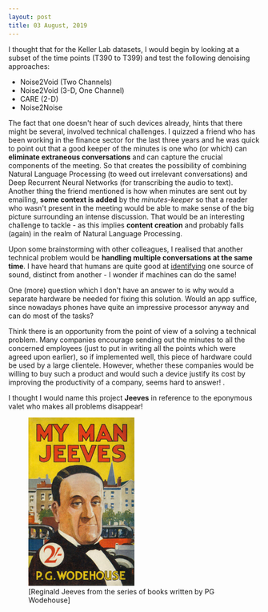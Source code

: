 ```yaml
---
layout: post
title: 03 August, 2019 
---
```


I thought that for the Keller Lab datasets, I would begin by looking at a subset of the time points (T390 to T399) and test the following denoising approaches:

* Noise2Void (Two Channels)
* Noise2Void (3-D, One Channel)
* CARE (2-D)
* Noise2Noise









The fact that one doesn't hear of such devices already, hints that there might be several, involved technical challenges. I quizzed a friend who has been working in the finance sector for the last three years and he was quick to point out that a good keeper of the minutes is one who (or which) can **eliminate extraneous conversations** and can capture the crucial components of the meeting. So that creates the possibility of combining Natural Language Processing (to weed out irrelevant conversations) and Deep Recurrent Neural Networks (for transcribing the audio to text). Another thing the friend mentioned is how when minutes are sent out by emailing, **some context is added** by the *minutes-keeper* so that a reader who wasn't present in the meeting would be able to make sense of the big picture surrounding an intense discussion. That would be an interesting challenge to tackle - as this implies **content creation** and probably falls (again) in the realm of Natural Language Processing.

Upon some brainstorming with other colleagues, I realised that another technical problem would be **handling multiple conversations at the same time**. I have heard that humans are quite good at [identifying](https://en.wikipedia.org/wiki/Cocktail_party_effect) one source of sound, distinct from another - I wonder if machines can do the same!

One (more) question which I don't have an answer to is why would a separate hardware be needed for fixing this solution. Would an app suffice, since nowadays phones have quite an impressive processor anyway and can do most of the tasks?

Think there is an opportunity from the point of view of a solving a technical problem. Many companies encourage sending out the minutes to all the concerned employees (just to put in writing all the points which were agreed upon earlier), so if implemented well, this piece of hardware could be used by a large clientele. However, whether these companies would be willing to buy such a product and would such a device justify its cost by improving the productivity of a company, seems hard to answer! .

I thought I would name this project **Jeeves** in reference to the eponymous valet who makes all problems disappear!

<p><figure><a href="https://en.wikipedia.org/wiki/Jeeves"><img src="../images/2017-12-30/jeeves2.jpg" width="50%" height="50%" alt=""/></a><figcaption>[Reginald Jeeves from the series of books written by PG Wodehouse]</figcaption></figure></p>






  
